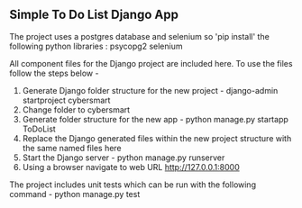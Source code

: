 Simple To Do List Django App
----------------------------

The project uses a postgres database and selenium so 'pip install' the following python libraries :
    psycopg2
    selenium
    
All component files for the Django project are included here.
To use the files follow the steps below -

1. Generate Django folder structure for the new project - django-admin startproject cybersmart
2. Change folder to cybersmart 
3. Generate folder structure for the new app - python manage.py startapp ToDoList
4. Replace the Django generated files within the new project structure with the same named files here
5. Start the Django server - python manage.py runserver
6. Using a browser navigate to web URL http://127.0.0.1:8000


The project includes unit tests which can be run with the following command - python manage.py test






